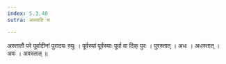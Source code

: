 ```yaml
---
index: 5.3.40
sutra: अस्ताति च

---
```

 अस्तातौ परे पूर्वादीनां पुरादयः स्युः । पूर्वस्यां पूर्वस्याः पूर्वा वा दिक् पुरः । पुरस्तात् । अधः । अधस्तात् । अवः । अवस्तात् ॥ 